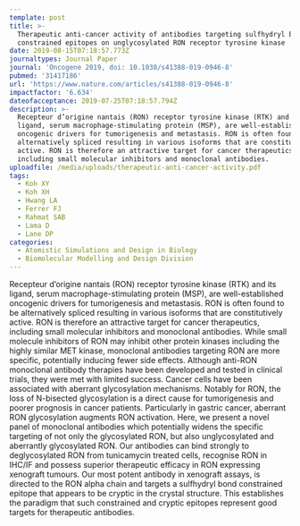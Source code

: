 ```yaml
---
template: post
title: >-
  Therapeutic anti-cancer activity of antibodies targeting sulfhydryl bond
  constrained epitopes on unglycosylated RON receptor tyrosine kinase
date: 2019-08-15T07:18:57.773Z
journaltypes: Journal Paper
journal: 'Oncogene 2019, doi: 10.1038/s41388-019-0946-8'
pubmed: '31417186'
url: 'https://www.nature.com/articles/s41388-019-0946-8'
impactfactor: '6.634'
dateofacceptance: 2019-07-25T07:18:57.794Z
description: >-
  Recepteur d’origine nantais (RON) receptor tyrosine kinase (RTK) and its
  ligand, serum macrophage-stimulating protein (MSP), are well-established
  oncogenic drivers for tumorigenesis and metastasis. RON is often found to be
  alternatively spliced resulting in various isoforms that are constitutively
  active. RON is therefore an attractive target for cancer therapeutics,
  including small molecular inhibitors and monoclonal antibodies. 
uploadfile: /media/uploads/therapeutic-anti-cancer-activity.pdf
tags:
  - Koh XY
  - Koh XH
  - Hwang LA
  - Ferrer FJ
  - Rahmat SAB
  - Lama D
  - Lane DP
categories:
  - Atomistic Simulations and Design in Biology
  - Biomolecular Modelling and Design Division
---
```

<!--StartFragment-->

Recepteur d’origine nantais (RON) receptor tyrosine kinase (RTK) and its ligand, serum macrophage-stimulating protein (MSP), are well-established oncogenic drivers for tumorigenesis and metastasis. RON is often found to be alternatively spliced resulting in various isoforms that are constitutively active. RON is therefore an attractive target for cancer therapeutics, including small molecular inhibitors and monoclonal antibodies. While small molecule inhibitors of RON may inhibit other protein kinases including the highly similar MET kinase, monoclonal antibodies targeting RON are more specific, potentially inducing fewer side effects. Although anti-RON monoclonal antibody therapies have been developed and tested in clinical trials, they were met with limited success. Cancer cells have been associated with aberrant glycosylation mechanisms. Notably for RON, the loss of N-bisected glycosylation is a direct cause for tumorigenesis and poorer prognosis in cancer patients. Particularly in gastric cancer, aberrant RON glycosylation augments RON activation. Here, we present a novel panel of monoclonal antibodies which potentially widens the specific targeting of not only the glycosylated RON, but also unglycosylated and aberrantly glycosylated RON. Our antibodies can bind strongly to deglycosylated RON from tunicamycin treated cells, recognise RON in IHC/IF and possess superior therapeutic efficacy in RON expressing xenograft tumours. Our most potent antibody in xenograft assays, is directed to the RON alpha chain and targets a sulfhydryl bond constrained epitope that appears to be cryptic in the crystal structure. This establishes the paradigm that such constrained and cryptic epitopes represent good targets for therapeutic antibodies.

<!--EndFragment-->
